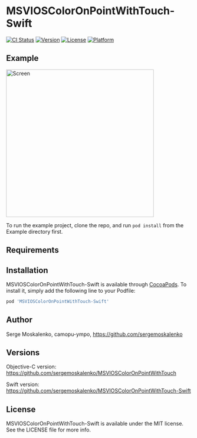 # MSVIOSColorOnPointWithTouch-Swift

[![CI Status](https://img.shields.io/travis/sergemoskalenko/MSVIOSColorOnPointWithTouch-Swift.svg?style=flat)](https://travis-ci.org/sergemoskalenko/MSVIOSColorOnPointWithTouch-Swift)
[![Version](https://img.shields.io/cocoapods/v/MSVIOSColorOnPointWithTouch-Swift.svg?style=flat)](https://cocoapods.org/pods/MSVIOSColorOnPointWithTouch-Swift)
[![License](https://img.shields.io/cocoapods/l/MSVIOSColorOnPointWithTouch-Swift.svg?style=flat)](https://cocoapods.org/pods/MSVIOSColorOnPointWithTouch-Swift)
[![Platform](https://img.shields.io/cocoapods/p/MSVIOSColorOnPointWithTouch-Swift.svg?style=flat)](https://cocoapods.org/pods/MSVIOSColorOnPointWithTouch-Swift)

## Example

<!-- Online Web Demo: https://goo.gl/u6BKL9 -->

[<img src="https://github.com/sergemoskalenko/MSVIOSColorOnPointWithTouch/blob/master/img/color4touch.gif" alt="Screen" width="400"/>](https://goo.gl/u6BKL9)

To run the example project, clone the repo, and run `pod install` from the Example directory first.

## Requirements

## Installation

MSVIOSColorOnPointWithTouch-Swift is available through [CocoaPods](https://cocoapods.org). To install
it, simply add the following line to your Podfile:

```ruby
pod 'MSVIOSColorOnPointWithTouch-Swift'
```

## Author

Serge Moskalenko, camopu-ympo, https://github.com/sergemoskalenko

## Versions
Objective-C version:
https://github.com/sergemoskalenko/MSVIOSColorOnPointWithTouch

Swift version:
https://github.com/sergemoskalenko/MSVIOSColorOnPointWithTouch-Swift


## License

MSVIOSColorOnPointWithTouch-Swift is available under the MIT license. See the LICENSE file for more info.
